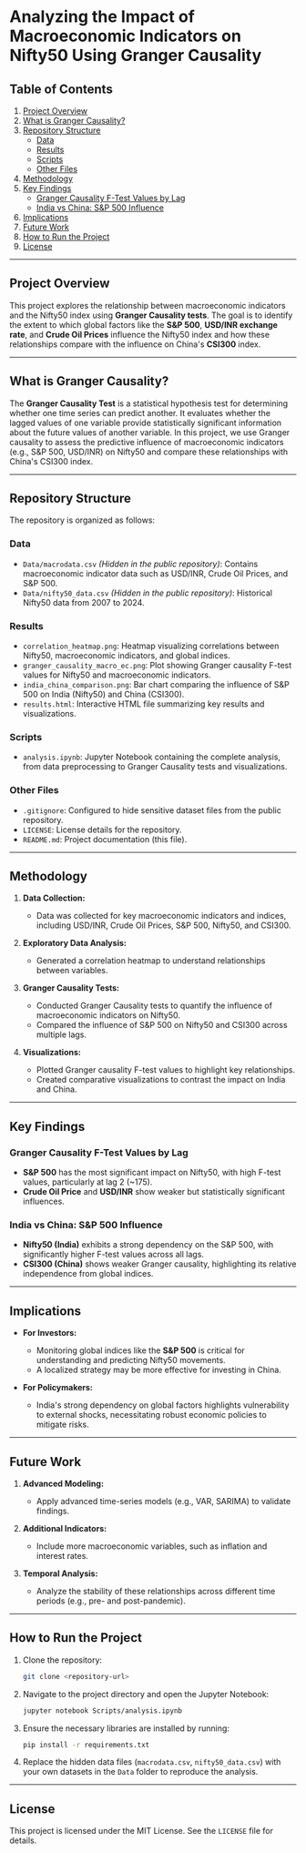 # Analyzing the Impact of Macroeconomic Indicators on Nifty50 Using Granger Causality

## Table of Contents
1. [Project Overview](#project-overview)
2. [What is Granger Causality?](#what-is-granger-causality)
3. [Repository Structure](#repository-structure)
   - [Data](#data)
   - [Results](#results)
   - [Scripts](#scripts)
   - [Other Files](#other-files)
4. [Methodology](#methodology)
5. [Key Findings](#key-findings)
   - [Granger Causality F-Test Values by Lag](#granger-causality-f-test-values-by-lag)
   - [India vs China: S&P 500 Influence](#india-vs-china-s-p-500-influence)
6. [Implications](#implications)
7. [Future Work](#future-work)
8. [How to Run the Project](#how-to-run-the-project)
9. [License](#license)

---

## Project Overview
This project explores the relationship between macroeconomic indicators and the Nifty50 index using **Granger Causality tests**. The goal is to identify the extent to which global factors like the **S&P 500**, **USD/INR exchange rate**, and **Crude Oil Prices** influence the Nifty50 index and how these relationships compare with the influence on China's **CSI300** index.

---

## What is Granger Causality?
The **Granger Causality Test** is a statistical hypothesis test for determining whether one time series can predict another. It evaluates whether the lagged values of one variable provide statistically significant information about the future values of another variable. In this project, we use Granger causality to assess the predictive influence of macroeconomic indicators (e.g., S&P 500, USD/INR) on Nifty50 and compare these relationships with China's CSI300 index.

---

## Repository Structure
The repository is organized as follows:

### **Data**
- `Data/macrodata.csv` *(Hidden in the public repository)*: Contains macroeconomic indicator data such as USD/INR, Crude Oil Prices, and S&P 500.
- `Data/nifty50_data.csv` *(Hidden in the public repository)*: Historical Nifty50 data from 2007 to 2024.

### **Results**
- `correlation_heatmap.png`: Heatmap visualizing correlations between Nifty50, macroeconomic indicators, and global indices.
- `granger_causality_macro_ec.png`: Plot showing Granger causality F-test values for Nifty50 and macroeconomic indicators.
- `india_china_comparison.png`: Bar chart comparing the influence of S&P 500 on India (Nifty50) and China (CSI300).
- `results.html`: Interactive HTML file summarizing key results and visualizations.

### **Scripts**
- `analysis.ipynb`: Jupyter Notebook containing the complete analysis, from data preprocessing to Granger Causality tests and visualizations.

### **Other Files**
- `.gitignore`: Configured to hide sensitive dataset files from the public repository.
- `LICENSE`: License details for the repository.
- `README.md`: Project documentation (this file).

---

## Methodology
1. **Data Collection:**
   - Data was collected for key macroeconomic indicators and indices, including USD/INR, Crude Oil Prices, S&P 500, Nifty50, and CSI300.

2. **Exploratory Data Analysis:**
   - Generated a correlation heatmap to understand relationships between variables.

3. **Granger Causality Tests:**
   - Conducted Granger Causality tests to quantify the influence of macroeconomic indicators on Nifty50.
   - Compared the influence of S&P 500 on Nifty50 and CSI300 across multiple lags.

4. **Visualizations:**
   - Plotted Granger causality F-test values to highlight key relationships.
   - Created comparative visualizations to contrast the impact on India and China.

---

## Key Findings
### Granger Causality F-Test Values by Lag
- **S&P 500** has the most significant impact on Nifty50, with high F-test values, particularly at lag 2 (~175).
- **Crude Oil Price** and **USD/INR** show weaker but statistically significant influences.

### India vs China: S&P 500 Influence
- **Nifty50 (India)** exhibits a strong dependency on the S&P 500, with significantly higher F-test values across all lags.
- **CSI300 (China)** shows weaker Granger causality, highlighting its relative independence from global indices.

---

## Implications
- **For Investors:**
  - Monitoring global indices like the **S&P 500** is critical for understanding and predicting Nifty50 movements.
  - A localized strategy may be more effective for investing in China.

- **For Policymakers:**
  - India's strong dependency on global factors highlights vulnerability to external shocks, necessitating robust economic policies to mitigate risks.

---

## Future Work
1. **Advanced Modeling:**
   - Apply advanced time-series models (e.g., VAR, SARIMA) to validate findings.

2. **Additional Indicators:**
   - Include more macroeconomic variables, such as inflation and interest rates.

3. **Temporal Analysis:**
   - Analyze the stability of these relationships across different time periods (e.g., pre- and post-pandemic).

---

## How to Run the Project
1. Clone the repository:
   ```bash
   git clone <repository-url>
   ```
2. Navigate to the project directory and open the Jupyter Notebook:
   ```bash
   jupyter notebook Scripts/analysis.ipynb
   ```
3. Ensure the necessary libraries are installed by running:
   ```bash
   pip install -r requirements.txt
   ```
4. Replace the hidden data files (`macrodata.csv`, `nifty50_data.csv`) with your own datasets in the `Data` folder to reproduce the analysis.

---

## License
This project is licensed under the MIT License. See the `LICENSE` file for details.
